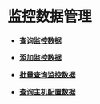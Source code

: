 # 监控数据管理<a name="ZH-CN_TOPIC_0171212613"></a>

-   **[查询监控数据](查询监控数据.md)**  

-   **[添加监控数据](添加监控数据.md)**  

-   **[批量查询监控数据](批量查询监控数据.md)**  

-   **[查询主机配置数据](查询主机配置数据.md)**  


